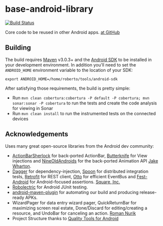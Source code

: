 base-android-library
====================
[![Build Status](https://travis-ci.org/imminent/base-android-library.png)](https://travis-ci.org/imminent/base-android-library)

Core code to be reused in other Android apps. [at GitHub](https://github.com/imminent/base-android-library)

## Building

The build requires [Maven](http://maven.apache.org/download.html)
v3.0.3+ and the [Android SDK](http://developer.android.com/sdk/index.html)
to be installed in your development environment. In addition you'll need to set
the `ANDROID_HOME` environment variable to the location of your SDK:

    export ANDROID_HOME=/home/roberto/tools/android-sdk

After satisfying those requirements, the build is pretty simple:

* Run `mvn clean cobertura:cobertura -P default -P cobertura; mvn sonar:sonar -P cobertura` to run the tests and create the code analysis for viewing in Sonar
* Run `mvn clean install` to run the instrumented tests on the connected devices

## Acknowledgements

Uses many great open-source libraries from the Android dev community:

* [ActionBarSherlock](https://github.com/JakeWharton/ActionBarSherlock) for back-ported ActionBar,
  [Butterknife](https://github.com/JakeWharton/Butterknife) for View injections and
  [NineOldAndroids](https://github.com/JakeWharton/NineOldAndroids) for the
  back-ported Animation API
  [Jake Wharton](http://jakewharton.com/).
* [Dagger](https://github.com/square/dagger) for dependency-injection,
  [Spoon](https://github.com/square/spoon) for distributed integration tests,
  [Retrofit](https://github.com/square/retrofit) for REST client,
  [Otto](https://github.com/square/otto) for efficient EventBus and
  [Fest-Android](https://github.com/square/fest-android) for Android-focused assertions.
  [Square, Inc.](http://squareup.com)
* [Robolectric](http://pivotal.github.com/robolectric/)
  for Android JUnit testing.
* [android-maven-plugin](https://github.com/jayway/maven-android-plugin)
  for automating our build and producing release-ready APKs.
* WizardPager for data entry wizard pager,
  QuickReturnBar for maximizing screen real estate,
  Done/Discard for editing/creating a resource, and
  UndoBar for canceling an action.
  [Roman Nurik](http://code.google.com/p/romannurik-code)
* Project Structure thanks to [Quality Tools for Android](https://github.com/stephanenicolas/Quality-Tools-for-Android)